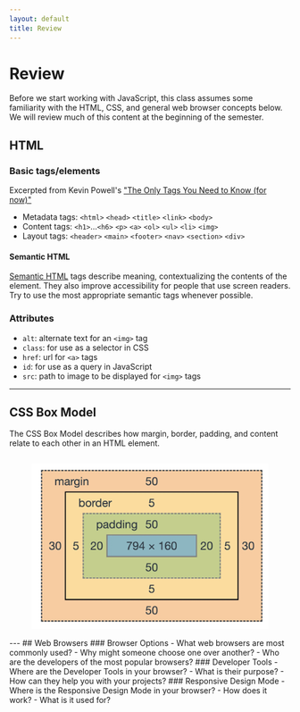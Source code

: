 ```yaml
---
layout: default
title: Review
---
```

# Review
Before we start working with JavaScript, this class assumes some familiarity with the HTML, CSS, and general web browser concepts below. We will review much of this content at the beginning of the semester.
## HTML
### Basic tags/elements 
Excerpted from Kevin Powell's ["The Only Tags You Need to Know (for now)"](the-only-tags-that-you-need-to-know-for-now.pdf)
- Metadata tags: `<html>` `<head>` `<title>` `<link>` `<body>`
- Content tags: `<h1>`...`<h6>` `<p>` `<a>` `<ol>` `<ul>` `<li>` `<img>`
- Layout tags: `<header>` `<main>` `<footer>` `<nav>` `<section>` `<div>`
#### Semantic HTML
[Semantic HTML](https://developer.mozilla.org/en-US/docs/Glossary/Semantics#semantics_in_html) tags describe meaning, contextualizing the contents of the element. They also improve accessibility for people that use screen readers. Try to use the most appropriate semantic tags whenever possible.
### Attributes
- `alt`: alternate text for an `<img>` tag
- `class`: for use as a selector in CSS
- `href`: url for `<a>` tags
- `id`: for use as a query in JavaScript
- `src`: path to image to be displayed for `<img>` tags

---
## CSS Box Model
The CSS Box Model describes how margin, border, padding, and content relate to each other in an HTML element.
<div style="display: flex; justify-content: center;"> 
  <figure style="max-width: 500px;">
	  <img src="images/CSS-Box-Model.webp" style="width: 100%;">
  </figure>
</div>
---
## Web Browsers
### Browser Options
- What web browsers are most commonly used?
- Why might someone choose one over another?
- Who are the developers of the most popular browsers?
### Developer Tools
- Where are the Developer Tools in your browser?
- What is their purpose?
- How can they help you with your projects?
### Responsive Design Mode
- Where is the Responsive Design Mode in your browser?
- How does it work?
- What is it used for?